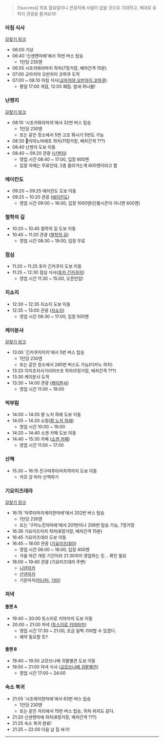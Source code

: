 > [!success] 목표
> 월요일이니 관광지에 사람이 없을 것으로 기대하고, 제대로 유적지 관광을 즐겨보자!
### 아침 식사
[길찾기 링크](https://maps.app.goo.gl/jVauaKchko6i8yCs8)
- 06:00 기상
- 06:40 '신센엔마에'에서 15번 버스 탑승
	- 1인당 230엔
- 06:55 시조카와라마치 하차(7정거장, 배차간격 15분)
- 07:00 교마치야 오반자이 코하쿠 도착
- 07:00 ~ 08:10 아침 식사([교마치야 오반자이 코하쿠](https://www.google.co.kr/maps/place/%EA%B5%90%EB%A7%88%EC%B9%98%EC%95%BC+%EC%98%A4%EB%B0%98%EC%9E%90%EC%9D%B4+%EC%BD%94%ED%95%98%EC%BF%A0/@35.0088194,135.7658741,15.56z/data=!3m1!5s0x60010894bf6227e3:0x88a4eb601acf8b3b!4m10!1m3!11m2!2skewB0rOOSW2wSz7VayM9cg!3e3!3m5!1s0x60010894bf88bc99:0x6ec167ecdb23250d!8m2!3d35.0064882!4d135.7700753!16s%2Fg%2F11fy7ckh45?entry=ttu&g_ep=EgoyMDI0MTEwNS4wIKXMDSoASAFQAw%3D%3D))
	- 평일 17:00 개점, 12:00 폐점. 밤새 하나봄!
### 난젠지
[길찾기 링크](https://maps.app.goo.gl/9PuvQKzJjwens3XX9)
- 08:10 '시조카와라마치'에서 32번 버스 탑승
	- 1인당 230엔
	- 또는 같은 장소에서 5번 고죠 뭐시기 5번도 가능
- 08:30 미야노마에초 하차(11정거장, 배차간격 ???)
- 08:40 난젠지 도보 이동
- 08:40 ~ 09:20 관광 ([난젠지](<https://www.google.co.kr/maps/place/%EB%82%9C%EC%A0%A0%EC%A7%80(%EB%82%A8%EC%84%A0%EC%82%AC)/@35.0114138,135.7919092,17z/data=!3m1!4b1!4m6!3m5!1s0x600109217397fbfd:0x38b339a4c7e7004d!8m2!3d35.0114138!4d135.7944841!16zL20vMDM4c2h6?hl=ko&entry=ttu&g_ep=EgoyMDI0MTEwNS4wIKXMDSoASAFQAw%3D%3D>))
	- 영업 시간 08:40 ~ 17:00, 입장 600엔
	- 입장 자체는 무료인데, 2층 올라가는게 600엔이라고 함
### 에이칸도
- 09:20 ~ 09:25 에이칸도 도보 이동
- 09:25 ~ 10:20 관광 ([에이칸도](https://www.google.co.kr/maps/place/%EC%97%90%EC%9D%B4%EC%B9%B8%EB%8F%84/@35.0114138,135.7919092,17z/data=!4m10!1m2!2m1!1z7JeQ7J207Lm464-E!3m6!1s0x60010918b2b38d17:0x1c9705a093b0ad54!8m2!3d35.0145812!4d135.7943607!15sCgzsl5DsnbTsubjrj4RaECIO7JeQ7J20IOy5uCDrj4SSAQ9idWRkaGlzdF90ZW1wbGXgAQA!16s%2Fm%2F0285m65?hl=ko&entry=ttu&g_ep=EgoyMDI0MTEwNS4wIKXMDSoASAFQAw%3D%3D))
	- 영업 시간 09:00 ~ 16:00, 입장 1000엔(단풍시즌이 아니면 600엔)
### 철학의 길
- 10:20 ~ 10:45 철학의 길 도보 이동
- 10:45 ~ 11:20 관광 ([철학의 길](https://www.google.co.kr/maps/place/%EC%B2%A0%ED%95%99%EC%9D%98+%EA%B8%B8/@35.0266193,135.7905861,17z/data=!3m1!4b1!4m6!3m5!1s0x60010908ae94f057:0x917af331a75280f4!8m2!3d35.0266194!4d135.795457!16s%2Fg%2F11n065ssgc?hl=ko&entry=ttu&g_ep=EgoyMDI0MTEwNS4wIKXMDSoASAFQAw%3D%3D))
	- 영업 시간 08:30 ~ 19:00, 입장 무료
### 점심
- 11:20 ~ 11:25 후카 긴카쿠지 도보 이동
- 11:25 ~ 12:30 점심 식사([후카 긴카쿠지](https://www.google.co.kr/maps/place/%ED%9B%84%EC%B9%B4+%EA%B8%B4%EC%B9%B4%EC%BF%A0%EC%A7%80/@35.0277665,135.7942465,17z/data=!3m1!4b1!4m6!3m5!1s0x6001090430e3b1fb:0x6290928826b81fad!8m2!3d35.0277665!4d135.7968214!16s%2Fg%2F12ht0d6lh?hl=ko&entry=ttu&g_ep=EgoyMDI0MTEwNS4wIKXMDSoASAFQAw%3D%3D))
	- 영업 시간 11:30 ~ 15:00, 오픈런임!
### 지쇼지
- 12:30 ~ 12:35 지쇼지 도보 이동
- 12:35 ~ 13:00 관광 ([지쇼지](https://www.google.co.kr/maps/place/%EC%9D%BC%EB%B3%B8+%EA%B5%90%ED%86%A0%EB%B6%80+%EA%B5%90%ED%86%A0%EC%8B%9C+%EC%82%AC%EC%BF%84%EA%B5%AC+%EA%B8%B4%EC%B9%B4%EC%BF%A0%EC%A7%80%EC%B4%88+2+%EC%A7%80%EC%87%BC%EC%A7%80/@35.0277665,135.7942465,17z/data=!4m5!3m4!1s0x600109050b426fe1:0x258aca1ce888abc9!8m2!3d35.0270213!4d135.7982058?hl=ko&entry=ttu&g_ep=EgoyMDI0MTEwNS4wIKXMDSoASAFQAw%3D%3D))
	- 영업 시간 08:30 ~ 17:00, 입장 500엔
### 케이분샤
[길찾기 링크](https://maps.app.goo.gl/AzRJzp7wiRVqdkd26)
- 13:00 '긴카쿠지미치'에서 5번 버스 탑승
	- 1인당 230엔
	- 또는 같은 장소에서 240번 버스도 가능(다카노 하차)
- 13:20 이치조지사가리마쓰초 하차(5정거장, 배차간격 ???)
- 13:30 케이분샤 도착
- 13:30 ~ 14:00 관광 ([케이분샤](https://www.google.co.kr/maps/place/%EC%BC%80%EC%9D%B4%EB%B6%84%EC%83%A4+%EC%9D%B4%EC%B9%98%EC%A1%B0%EC%A7%80%EC%A0%90/@35.0439648,135.7823345,17z/data=!3m1!4b1!4m6!3m5!1s0x600108498ef71153:0x599da6e2b839868c!8m2!3d35.0439648!4d135.7849094!16s%2Fg%2F1ttywn0r?hl=ko&entry=ttu&g_ep=EgoyMDI0MTEwNS4wIKXMDSoASAFQAw%3D%3D))
	- 영업 시간 11:00 ~ 19:00
### 먹부림
- 14:00 ~ 14:05 팡 노치 하레 도보 이동
- 14:05 ~ 14:20 쇼핑([팡 노치 하레](https://www.google.co.kr/maps/place/Pan+nochi+Hare/@35.0440781,135.7843294,17z/data=!3m1!4b1!4m6!3m5!1s0x6001084bb3218b93:0x237e01c31647cb6b!8m2!3d35.0440781!4d135.7869043!16s%2Fg%2F11ckrzvxg5?hl=ko&entry=ttu&g_ep=EgoyMDI0MTEwNS4wIKXMDSoASAFQAw%3D%3D))
	- 영업 시간 10:00 ~ 19:00
- 14:20 ~ 14:40 소겐 카페 도보 이동
- 14:40 ~ 15:30 카페 ([소겐 카페](https://www.google.co.kr/maps/place/%EC%86%8C%EA%B2%90+%EC%B9%B4%ED%8E%98/@35.0416052,135.7790489,15z/data=!4m19!1m9!2m8!1z7KO867OAIOy5tO2OmA!3m6!1z7KO867OAIOy5tO2OmA!2z7LyA7J2067aE7IOkIOydtOy5mOyhsOyngOygkCDvvJHvvJAgSWNoaWpvamkgSGFyYWl0b25vY2hvLCBTYWt5byBXYXJkLCBLeW90bywgNjA2LTgxODQg7J2867O4!3s0x600108498ef71153:0x599da6e2b839868c!4m2!1d135.7849095!2d35.0439746!3m8!1s0x600109ace1a6e87b:0x823754b9dc69b353!8m2!3d35.0371914!4d135.791476!9m1!1b1!15sCg3so7zrs4Ag7Lm07Y6YWggiBuy5tO2OmJIBBGNhZmXgAQA!16s%2Fg%2F1tjdg2qh?hl=ko&entry=ttu&g_ep=EgoyMDI0MTEwNS4wIKXMDSoASAFQAw%3D%3D))
	- 영업 시간 11:00 ~ 17:00
### 산책
- 15:30 ~ 16:15 진구마루타마치역까지 도보 이동
	- 카모 강 따라 산책하기
### 기요미즈데라
[길찾기 링크](https://maps.app.goo.gl/fqcZ266DoFkQiHcN8)
- 16:15 '마루타마치케이한마에'에서 202번 버스 탑승
	- 1인당 230엔
	- 또는 '구마노진자마에'에서 201번이나 206번 탑승 가능, 7정거장
- 16:36 기요미즈미치 하차(8정거장, 배차간격 15분)
- 16:45 기요미즈데라 도보 이동
- 16:45 ~ 18:00 관광 ([기요미즈데라](https://www.google.co.kr/maps/place/%EA%B8%B0%EC%9A%94%EB%AF%B8%EC%A6%88%EB%8D%B0%EB%9D%BC/@35.0067015,135.7556446,14z/data=!4m6!3m5!1s0x600108d385dcfb07:0x62af658650c434ba!8m2!3d34.9946662!4d135.784661!16zL20vMDJ5bjNn?entry=ttu&g_ep=EgoyMDI0MTEwNi4wIKXMDSoASAFQAw%3D%3D))
	- 영업 시간 06:00 ~ 18:00, 입장 400엔
	- 가을 야간 개장 기간이라 21:30까지 영업하는 듯... 확인 필요
- 18:00 ~ 19:40 관광 (기요미즈데라 주변)
	- [니넨자카](https://www.google.co.kr/maps/place/%EB%8B%88%EB%84%A8%EC%9E%90%EC%B9%B4/@34.999614,135.7593758,14z/data=!4m6!3m5!1s0x600108d018ab0c97:0xe6ae59775061be35!8m2!3d34.9981744!4d135.7808578!16s%2Fg%2F11bw3d1ng5?entry=ttu&g_ep=EgoyMDI0MTEwNi4wIKXMDSoASAFQAw%3D%3D)
	- [산넨자카](https://www.google.co.kr/maps/place/%EC%82%B0%EB%84%A8%EC%9E%90%EC%B9%B4/@34.9973206,135.7709128,15z/data=!4m10!1m2!2m1!1z7IKw64So7J6Q7Lm0!3m6!1s0x60010879a219f8af:0xa3504d2600725c07!8m2!3d34.9966644!4d135.781008!15sCgzsgrDrhKjsnpDsubRaDyIN7IKw64SoIOyekOy5tJIBEnRvdXJpc3RfYXR0cmFjdGlvbuABAA!16s%2Fg%2F122sxfrm?entry=ttu&g_ep=EgoyMDI0MTEwNi4wIKXMDSoASAFQAw%3D%3D)
	- 기온마치([미나미](https://www.google.co.kr/maps/place/%EC%9D%BC%EB%B3%B8+%E3%80%92605-0074+%EA%B5%90%ED%86%A0%EB%B6%80+%EA%B5%90%ED%86%A0%EC%8B%9C+%ED%9E%88%EA%B0%80%EC%8B%9C%EC%95%BC%EB%A7%88%EA%B5%AC+%EA%B8%B0%EC%98%A8%EB%A7%88%EC%B9%98+%EB%AF%B8%EB%82%98%EB%AF%B8%EA%B0%80%EC%99%80/@35.0023366,135.7666003,15z/data=!3m1!4b1!4m6!3m5!1s0x600108c3ed7cdfa9:0x56dc09338e838d5f!8m2!3d35.0026835!4d135.7752039!16s%2Fg%2F1pxymmmnt?entry=ttu&g_ep=EgoyMDI0MTEwNi4wIKXMDSoASAFQAw%3D%3D), [기타](https://www.google.co.kr/maps/place/%EC%9D%BC%EB%B3%B8+%E3%80%92605-0073+%EA%B5%90%ED%86%A0%EB%B6%80+%EA%B5%90%ED%86%A0%EC%8B%9C+%ED%9E%88%EA%B0%80%EC%8B%9C%EC%95%BC%EB%A7%88%EA%B5%AC+%EA%B8%B0%EC%98%A8%EB%A7%88%EC%B9%98+%EA%B8%B0%ED%83%80%EA%B0%80%EC%99%80/@35.0023366,135.7666003,15z/data=!4m6!3m5!1s0x600108c234fda55d:0x8cc8b6894edbe342!8m2!3d35.0041809!4d135.7778706!16s%2Fg%2F1pxy_k6nc?entry=ttu&g_ep=EgoyMDI0MTEwNi4wIKXMDSoASAFQAw%3D%3D))
### 저녁
#### 플랜 A
- 19:40 ~ 20:00 토스이로 키야마치 도보 이동
- 20:00 ~ 21:00 저녁 ([토스이로 키야마치](https://www.google.co.kr/maps/place/%ED%86%A0%EC%8A%A4%EC%9D%B4%EB%A1%9C+%ED%82%A4%EC%95%BC%EB%A7%88%EC%B9%98%EB%B3%B8%EC%A0%90/@35.0161202,135.7520008,14z/data=!4m6!3m5!1s0x600108ed2aa3a791:0x3ede7f29f4a954e8!8m2!3d35.0102866!4d135.7711163!16s%2Fg%2F1vk6z3hy?entry=ttu&g_ep=EgoyMDI0MTEwNi4wIKXMDSoASAFQAw%3D%3D))
	- 영업 시간 17:30 ~ 21:00, 조금 일찍 가야할 수 있겠다.
	- 예약 필요할 듯?
#### 플랜 B
- 19:40 ~ 19:50 교모쓰나베 귀팔별관 도보 이동
- 19:50 ~ 21:00 저녁 식사 ([교모쓰나베 귀팔별관](https://www.google.co.kr/maps/place/%ED%8F%B0%ED%86%A0%EC%A0%95+%EA%B5%90%EB%AA%A8%EC%93%B0%EB%82%98%EB%B2%A0+%EA%B7%80%ED%8C%94%EB%B3%84%EA%B4%80/@35.0161202,135.7520008,14z/data=!4m6!3m5!1s0x600108935490aae9:0x86d5e526e62d47ca!8m2!3d35.0052919!4d135.7709269!16s%2Fg%2F1v26l_pb?entry=ttu&g_ep=EgoyMDI0MTEwNi4wIKXMDSoASAFQAw%3D%3D))
	- 영업 시간 17:00 ~ 24:00
### 숙소 복귀
- 21:05 '시조케이한마에'에서 63번 버스 탑승
	- 1인당 230엔
	- 또는 같은 자리에서 15번 버스 탑승, 하차 위치도 같다.
- 21:20 신센엔마에 하차(8정거장, 배차간격 ???)
- 21:25 숙소 복귀 완료!
- 21:25 ~ 22:00 다음 날 짐 싸기!
---